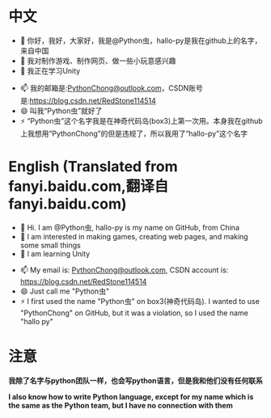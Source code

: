 # 中文
- 👋 你好，我好，大家好，我是@Python虫，hallo-py是我在github上的名字，来自中国
- 👀 我对制作游戏、制作网页、做一些小玩意感兴趣
- 🌱 我正在学习Unity
<!--- - 💞️ I’m looking to collaborate on ... --->
- 📫 我的邮箱是:PythonChong@outlook.com，CSDN账号是:https://blog.csdn.net/RedStone114514
- 😄 叫我“Python虫”就好了
- ⚡ “Python虫”这个名字我是在神奇代码岛(box3)上第一次用。本身我在github上我想用“PythonChong”的但是违规了，所以我用了“hallo-py”这个名字

# English (Translated from fanyi.baidu.com,翻译自fanyi.baidu.com)
-  👋  Hi. I am @Python虫, hallo-py is my name on GitHub, from China
-  👀  I am interested in making games, creating web pages, and making some small things
-  🌱  I am learning Unity
<!--- -  💞 ️ I’m looking to collaborate on ... --->
-  📫  My email is: PythonChong@outlook.com, CSDN account is: https://blog.csdn.net/RedStone114514
-  😄  Just call me "Python虫"
-  ⚡  I first used the name "Python虫" on box3(神奇代码岛). I wanted to use "PythonChong" on GitHub, but it was a violation, so I used the name "hallo py"

# 注意
**我除了名字与python团队一样，也会写python语言，但是我和他们没有任何联系**

**I also know how to write Python language, except for my name which is the same as the Python team, but I have no connection with them**

<!---
hallo-py/hallo-py is a ✨ special ✨ repository because its `README.md` (this file) appears on your GitHub profile.
You can click the Preview link to take a look at your changes.
--->

